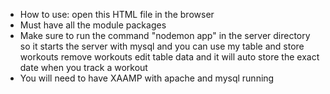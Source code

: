 - How to use: open this HTML file in the browser
- Must have all the module packages
- Make sure to run the command "nodemon app" in the server directory so it starts the server with mysql and you can use my table and store workouts remove workouts edit table data and it will auto store the exact date when you track a workout
- You will need to have XAAMP with apache and mysql running

